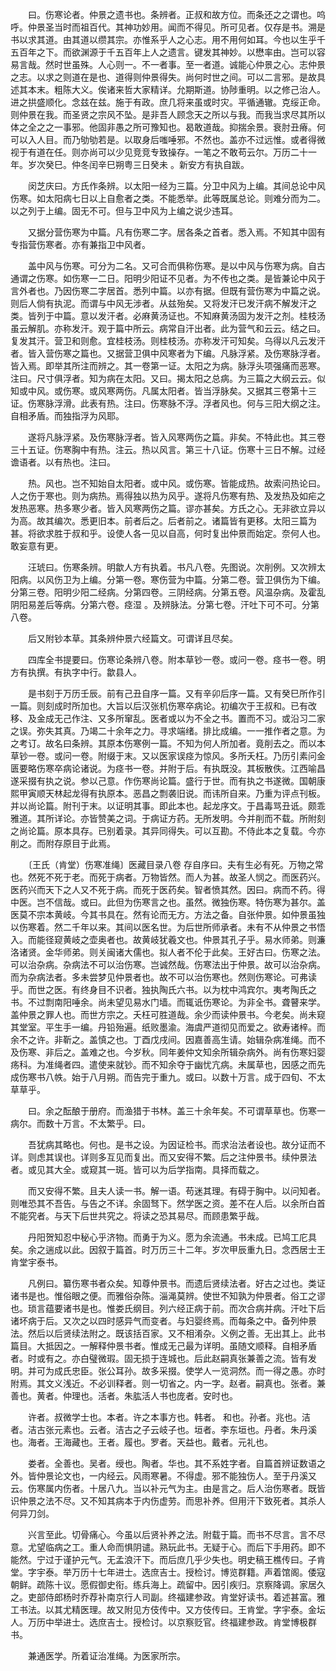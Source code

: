 <!-- { "loadSidebar": true } -->
　　曰。伤寒论者。仲景之遗书也。条辨者。正叔和故方位。而条还之之谓也。呜呼。仲景圣当时而祖百代。其神功妙用。闻而不得见。所可见者。仅存是书。溯是书以求其道。由其道以缵其宗。亦惟系乎人之心志。用不用何如耳。今也以生乎千五百年之下。而欲渊源于千五百年上人之遗言。键发其神妙。以懋率由。岂可以容易言哉。然时世虽殊。人心则一。不一者事。至一者道。诚能心仲景之心。志仲景之志。以求之则道在是也、道得则仲景得失。尚何时世之间。可以二言邪。是故具述其本末。粗陈大义。俟诸来哲大家精详。允期斯道。协陟重明。以之修己治人。进之拱盛顺化。念兹在兹。施于有政。庶几将来虽或时灾。平循通辙。克绥正命。则仲景在我。而圣贤之宗风不坠。是非吾人顾念天之所以与我。而我当求尽其所以体之全之之一事邪。他固非愚之所可豫知也。曷敢道哉。抑揣余景。衰肘丑瘠。何可以入人目。而乃劬劬若是。以取身后嗤唾邪。不然也。盖亦不过远惟。或者得微视于有道在任。则亦尚可以少见竞竞专致操存。一笔之不敢苟云尔。万历二十一年。岁次癸巳。仲冬闰辛巳朔粤三日癸未 。新安方有执自跋。

　　闵芝庆曰。方氏作条辨。以太阳一经为三篇。分卫中风为上编。其间总论中风伤寒。如太阳病七日以上自愈者之类。不能悉举。此等既属总论。则难分而为二。以之列于上编。固无不可。但与卫中风为上编之说少违耳。

　　又据分营伤寒为中篇。凡有伤寒二字。居各条之首者。悉入焉。不知其中固有专指营伤寒者。亦有兼指卫中风者。

　　盖中风与伤寒。可分为二名。又可合而俱称伤寒。是以中风与伤寒为病。自古通谓之伤寒。如伤寒一二日。阳明少阳证不见者。为不传也之类。是皆兼论中风于言外者也。乃因伤寒二字居首。悉列中篇。以亦有据。但既有营伤寒为中篇之说。则后人倘有执泥。而谓与中风无涉者。从兹殆矣。又将发汗已发汗病不解发汗之类。皆列于中篇。意以发汗者。必麻黄汤证也。不知麻黄汤固为发汗之剂。桂枝汤虽云解肌。亦称发汗。观于篇中所云。病常自汗出者。此为营气和云云。结之曰。复发其汗。营卫和则愈。宜桂枝汤。则桂枝汤。亦称发汗可知矣。乌得以凡云发汗者。皆入营伤寒之篇也。又据营卫俱中风寒者为下编。凡脉浮紧。及伤寒脉浮者。皆入焉。即举其所注而辨之。其一卷第一证。太阳之为病。脉浮头项强痛而恶寒。注曰。尺寸俱浮者。知为病在太阳。又曰。揭太阳之总病。为三篇之大纲云云。似知或中风。或伤寒。或风寒两伤。凡属太阳者。皆当浮脉矣。又据其三卷第十三证。伤寒脉浮滑。此表有热。注曰。伤寒脉不浮。浮者风也。何与三阳大纲之注。自相矛盾。而独指浮为风耶。

　　遂将凡脉浮紧。及伤寒脉浮者。皆入风寒两伤之篇。非矣。不特此也。其三卷三十五证。伤寒胸中有热。注云。热以风言。第三十八证。伤寒十三日不解。过经谵语者。以有热也。注曰。

　　热。风也。岂不知始自太阳者。或中风。或伤寒。皆能成热。故索问热论曰。人之伤于寒也。则为病热。焉得独以热为风乎。遂将凡伤寒有热、及发热及如疟之发热恶寒。热多寒少者。皆入风寒两伤之篇。谬亦甚矣。方氏之心。无非欲立异以为高。故其编次。悉更旧本。前者后之。后者前之。诸篇皆有更移。太阳三篇为甚。将欲求胜于叔和乎。设使人各一见以自高，何时复出仲景而始定。奈何人也。敢妄意有更。

　　汪琥曰。伤寒条辨。明歙人方有执着。书凡八卷。先图说。次削例。又次辨太阳病。以风伤卫为上编。分第一卷。寒伤营为中篇。分第二卷。营卫俱伤为下编。分第三卷。阳明少阳二经病。分第四卷。三阴经病。分第五卷。风温杂病。及霍乱阴阳易差后等病。分第六卷。痉湿 。及辨脉法。分第七卷。汗吐下可不可。分第八卷。

　　后又附钞本草。其条辨仲景六经篇文。可谓详且尽矣。

　　四库全书提要曰。伤寒论条辨八卷。附本草钞一卷。或问一卷。痉书一卷。明方有执撰。有执字中行。歙县人。

　　是书刻于万历壬辰。前有己丑自序一篇。又有辛卯后序一篇。又有癸巳所作引一篇。则刻成时所加也。大旨以后汉张机伤寒卒病论。初编次于王叔和。已有改移、及金成无己作注、又多所窜乱。医者或以为不全之书。置而不习。或沿习二家之误。弥失其真。乃竭二十余年之力。寻求端绪。排比成编。一一推作者之意。为之考订。故名曰条辨。其原本伤寒例一篇。不知为何人所加者。竟削去之。而以本草钞一卷。或问一卷。附缀于末。又以医家误痉为惊风。多所夭枉。乃历引素问金匮要略伤寒卒病论诸说。为痉书一卷。并附于后。有执既没。其板散佚。江西喻昌遂采掇有执之说。参以己意。作伤寒尚论篇。盛行于世。而有执之书遂微。国朝康熙甲寅顺天林起龙得有执原本。恶昌之剽袭旧说。而讳所自来。乃重为评点刊板。并以尚论篇。附刊于末。以证明其事。即此本也。起龙序文。于昌毒骂丑诋。颇乖雅道。其所详论。亦皆赞美之词。于病证方药。无所发明。今并削而不载。所附刻之尚论篇。原本具存。已别着录。其异同得失。可以互勘。不侍此本之复载。今亦削之。而附存原目于此焉。

　　〔王氏（肯堂）伤寒准绳〕医藏目录八卷 存自序曰。夫有生必有死。万物之常也。然死不死于老。而死于病者。万物皆然。而人为甚。故圣人悯之。而医药兴。医药兴而天下之人又不死于病。而死于医药矣。智者愤其然。因曰。病而不药。得中医。岂不信哉。或曰。此但为伤寒言之也。虽然。微独伤寒。特伤寒为甚尔。盖医莫不宗本黄岐。今其书具在。然有论而无方。方法之备。自张仲景。如仲景虽独以伤寒着。然二千年以来。其间以医名世。为后世所师承者。未有不从仲景之书悟入。而能径窥黄岐之壶奥者也。故黄岐犹羲文也。仲景其孔子乎。易水师弟。则濂洛诸贤。金华师弟。则关闽诸大儒也。拟人者不伦于此矣。王好古曰。伤寒之法。可以治杂病。杂病法不可以治伤寒。岂诚然哉。伤寒法出于仲景。故可以治杂病。而为杂病法者。多未尝梦见仲景者也。故不可以治伤寒也。然则伤寒论。可弗读乎。而世之医。有终身目不识者。独执陶氏六书。以为枕中鸿宾尔。夷考陶氏之书。不过剽南阳唾余。尚未望见易水门墙。而辄诋伤寒论。为非全书。聋瞽来学。盖仲景之罪人也。而世方宗之。夭枉可胜道哉。余少而读仲景书。今老矣。尚未窥其堂室。平生手一编。丹铅殆遍。纸败墨渝。海虞严道彻见而爱之。欲寿诸梓。而余不之许。非靳之。盖慎之也。丁酉戊戌间。因嘉善高生请。始辑杂病准绳。而不及伤寒、非后之。盖难之也。今岁秋。同年姜仲文知余所辑杂病外。尚有伤寒妇婴疡科。为准绳者四。遣使来就钞。而不知余夺于幽忧亢病。未属草也，因感之而先成伤寒书八帙。始于八月朔。而告完于重九。或曰。以数十万言。成于四旬、不太草草乎。

　　曰。余之酝酿于册府。而渔猎于书林。盖三十余年矣。不可谓草草也。伤寒一病尔。而数十万言。不太繁乎。曰。

　　吾犹病其略也。何也。是书之设。为因证检书。而求治法者设也。故分证而不详。则虑其误也。详则多互见而复出。而又安得不繁。后之注仲景书。续仲景法者。或见其大全。或窥其一斑。皆可以为后学指南。具择而载之。

　　而又安得不繁。且夫人读一书。解一语。苟迷其理。有碍于胸中。以问知者。则唯恐其不吾告。与告之不详。余固驽下。然学医之资。差不在人后。以余所白首不能究者。与天下后世共究之。将读之恐其易尽。而顾患繁乎哉。

　　丹阳贺知忍中秘心乎济物。而勇于为义。愿为余流通。书未成。已鸠工庀具矣。余之遄成以此。因叙于篇首。时万历三十二年。岁次甲辰重九日。念西居士王肯堂宇泰书。

　　凡例曰。纂伤寒书者众矣。知尊仲景书。而遗后贤续法者。好古之过也。类证诸书是也。惟俗眼之便。而雅俗杂陈。淄渑莫辨。使世不知孰为仲景者。俗工之谬也。琐言蕴要诸书是也。惟娄氏纲目。列六经正病于前。而次合病并病。汗吐下后诸坏病于后。又次之以四时感异气而变者。与妇婴终焉。而每条之中。备列仲景法。然后以后贤续法附之。既该括百家。又不相淆杂。义例之善。无出其上。此书篇目。大抵因之。一解释仲景书者。惟成无己最为详明。虽随文顺释。自相矛盾者。时或有之。亦白璧微瑕。固无损于连城也。后此赵嗣真张兼善之流。皆有发明。并可为成氏忠臣。张公耳孙。故多采掇。使学人一览洞然。而一得之愚。亦时附焉。其文义浅近。不必训释者。则一切省之。内一字。赵者。嗣真也。张者。兼善也。黄者。仲理也。活者。朱肱活人书也庞者。安时也。

　　许者。叔微学士也。本者。许之本事方也。韩者。 和也。孙者。兆也。洁者。洁古张元素也。云者。洁古之子云岐子也。垣者。李东垣也。丹者。朱丹溪也。海者。王海藏也。王者。履也。罗者。天益也。戴者。元礼也。

　　娄者。全善也。吴者。绶也。陶者。华也。其不系姓字者。自篇首辨证数语之外。皆仲景论文也，一内经云。风雨寒暑。不得虚。邪不能独伤人。至于丹溪又云。伤寒属内伤者。十居八九。当以补元气为主。由是言之。后人治伤寒者。既皆识仲景之法不尽。又不知其病本于内伤虚劳。而思补养。但用汗下致死者。其杀人何异刀剑。

　　兴言至此。切骨痛心。今虽以后贤补养之法。附载于篇。而书不尽言。言不尽意。尤望临病之工。重人命而惧阴谴。熟玩此书。无疑于心。而后下手用药。即不能然。宁过于谨护元气。无孟浪汗下。而后庶几乎少失也。明史稿王樵传曰。子肯堂。字宇泰。举万历十七年进士。选庶吉士。授检讨。博览群籍。声着馆阁。倭寇朝鲜。疏陈十议。愿假御史衔。练兵海上。疏留中。因引疾归。京察降调。家居久之。吏部侍郎杨时乔荐补南京行人司副。终福建参政。肯堂好读书。着述甚富。雅工书法。以其尤精医理。故又附见方伎传中。又方伎传曰。王肯堂。字宇泰。金坛人。万历中举进士。选庶吉士。授检讨。以京察贬官。终福建参政。肯堂博极群书。

　　兼通医学。所着证治准绳。为医家所宗。

